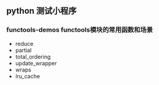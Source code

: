## python 测试小程序
### functools-demos functools模块的常用函数和场景
- reduce
- partial
- total_ordering
- update_wrapper
- wraps
- lru_cache
